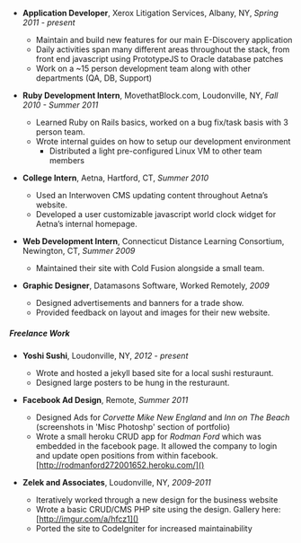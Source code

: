 * **Application Developer**, Xerox Litigation Services, Albany, NY, _Spring 2011 - present_
    * Maintain and build new features for our main E-Discovery application
    * Daily activities span many different areas throughout the stack, from front end javascript using PrototypeJS to Oracle database patches
    * Work on a ~15 person development team along with other departments (QA, DB, Support)

* **Ruby Development Intern**, MovethatBlock.com, Loudonville, NY, _Fall 2010 - Summer 2011_
    * Learned Ruby on Rails basics, worked on a bug fix/task basis with 3 person team.
    * Wrote internal guides on how to setup our development environment
        * Distributed a light pre-configured Linux VM to other team members

* **College Intern**, Aetna, Hartford, CT, _Summer 2010_
    * Used an Interwoven CMS updating content throughout Aetna’s website.
    * Developed a user customizable javascript world clock widget for Aetna’s internal homepage.

* **Web Development Intern**, Connecticut Distance Learning Consortium, Newington, CT, _Summer 2009_
    * Maintained their site with Cold Fusion alongside a small team.

* **Graphic Designer**, Datamasons Software, Worked Remotely, _2009_
    * Designed advertisements and banners for a trade show.
    * Provided feedback on layout and images for their new website.

##### Freelance Work

* **Yoshi Sushi**, Loudonville, NY, _2012 - present_
    * Wrote and hosted a jekyll based site for a local sushi resturaunt.
    * Designed large posters to be hung in the resturaunt.

* **Facebook Ad Design**, Remote, _Summer 2011_
    * Designed Ads for _Corvette Mike New England_ and _Inn on The Beach_ (screenshots in 'Misc Photoshp' section of portfolio)
    * Wrote a small heroku CRUD app for _Rodman Ford_ which was embedded in the facebook page.
      It allowed the company to login and update open positions from within facebook. [http://rodmanford272001652.heroku.com/]()

* **Zelek and Associates**, Loudonville, NY, _2009-2011_
    * Iteratively worked through a new design for the business website
    * Wrote a basic CRUD/CMS PHP site using the design. Gallery here: [http://imgur.com/a/hfcz1]()
    * Ported the site to CodeIgniter for increased maintainability
